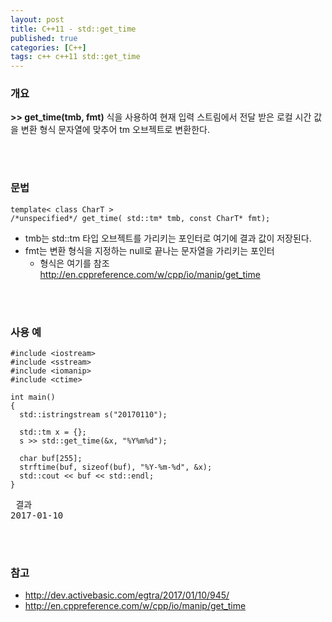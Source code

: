 ```yaml
---
layout: post
title: C++11 - std::get_time
published: true
categories: [C++]
tags: c++ c++11 std::get_time
---
```

### 개요

**>> get_time(tmb, fmt)** 식을 사용하여 현재 입력 스트림에서 전달 받은 로컬 시간  값을 변환 형식 문자열에 맞추어 tm 오브젝트로 변환한다.
  
<br> 
<br>  

 
### 문법

```
template< class CharT >
/*unspecified*/ get_time( std::tm* tmb, const CharT* fmt);
```

- tmb는 std::tm 타입 오브젝트를 가리키는 포인터로 여기에 결과 값이 저장된다.
- fmt는 변환 형식을 지정하는 null로 끝나는 문자열을 가리키는 포인터
    - 형식은 여기를 참조 http://en.cppreference.com/w/cpp/io/manip/get_time  

<br> 
<br>  


### 사용 예

```
#include <iostream>
#include <sstream>
#include <iomanip>
#include <ctime>
 
int main()
{
  std::istringstream s("20170110");
 
  std::tm x = {};
  s >> std::get_time(&x, "%Y%m%d");
 
  char buf[255];
  strftime(buf, sizeof(buf), "%Y-%m-%d", &x);
  std::cout << buf << std::endl;
}
```

<pre> 결과
2017-01-10
</pre>
  
  
<br> 
<br>  


### 참고
- http://dev.activebasic.com/egtra/2017/01/10/945/
- http://en.cppreference.com/w/cpp/io/manip/get_time

